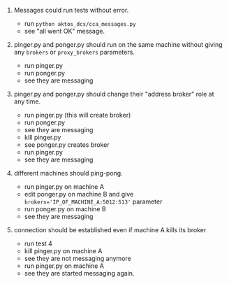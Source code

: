 1. Messages could run tests without error.

    * run `python aktos_dcs/cca_messages.py`
    * see "all went OK" message.

2. pinger.py and ponger.py should run on the same machine without giving any `brokers` or `proxy_brokers` parameters.

    * run pinger.py
    * run ponger.py
    * see they are messaging

3. pinger.py and ponger.py should change their "address broker" role at any time.

    * run pinger.py (this will create broker)
    * run ponger.py
    * see they are messaging
    * kill pinger.py
    * see ponger.py creates broker
    * run pinger.py
    * see they are messaging

4. different machines should ping-pong.

    * run pinger.py on machine A
    * edit ponger.py on machine B and give `brokers='IP_OF_MACHINE_A:5012:513'` parameter
    * run ponger.py on machine B
    * see they are messaging

5. connection should be established even if machine A kills its broker

    * run test 4
    * kill pinger.py on machine A
    * see they are not messaging anymore
    * run pinger.py on machine A
    * see they are started messaging again.



